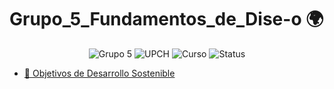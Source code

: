 # Grupo_5_Fundamentos_de_Dise-o 🌍
<div align="center">
  <img src="https://img.shields.io/badge/Grupo-5-red" alt="Grupo 5">
  <img src="https://img.shields.io/badge/Universidad-UPCH-blue" alt="UPCH">
  <img src="https://img.shields.io/badge/Curso-Fundamentos_de_Diseño-white" alt="Curso">
  <img src="https://img.shields.io/badge/Status-En_Desarrollo-orange" alt="Status">
</div>

- [🍓 Objetivos de Desarrollo Sostenible](#-objetivos-de-desarrollo-sostenible)
